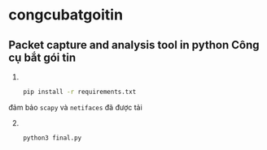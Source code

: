 # congcubatgoitin
Packet capture and analysis tool in python
Công cụ bắt gói tin 
----------------------------

1.
```bash
    pip install -r requirements.txt
```
đảm bảo `scapy` và `netifaces` đã được tải

2.
```bash
    python3 final.py
```
